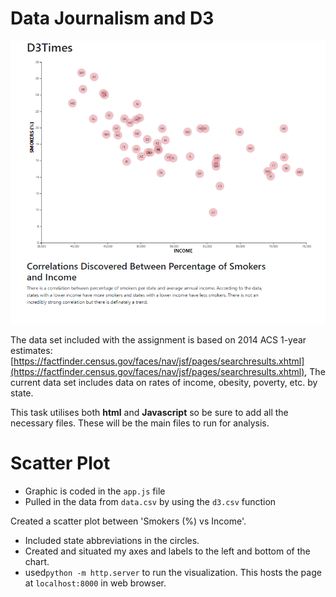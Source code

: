 # Data Journalism and D3

![OUTPUT](https://github.com/natalieddavies/D3-challenge/blob/main/screenshot_live_server.PNG?raw=true)

The data set included with the assignment is based on 2014 ACS 1-year estimates: [https://factfinder.census.gov/faces/nav/jsf/pages/searchresults.xhtml](https://factfinder.census.gov/faces/nav/jsf/pages/searchresults.xhtml), The current data set includes data on rates of income, obesity, poverty, etc. by state.

This task utilises both **html** and **Javascript** so be sure to add all the necessary files. These will be the main files to run for analysis.

# Scatter Plot

* Graphic is coded in the `app.js` file
* Pulled in the data from `data.csv` by using the `d3.csv` function 

Created a scatter plot between 'Smokers (%) vs Income'.

* Included state abbreviations in the circles.
* Created and situated my axes and labels to the left and bottom of the chart.
* used`python -m http.server` to run the visualization. This hosts the page at `localhost:8000` in web browser.
